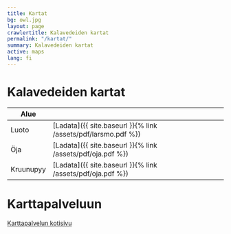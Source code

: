 ```yaml
---
title: Kartat
bg: owl.jpg
layout: page
crawlertitle: Kalavedeiden kartat
permalink: "/kartat/"
summary: Kalavedeiden kartat
active: maps
lang: fi
---
```


# Kalavedeiden kartat

| Alue  |  |
| ------------- | ------------- |
| Luoto  | [Ladata]({{ site.baseurl }}{% link /assets/pdf/larsmo.pdf %})  |
| Öja  | [Ladata]({{ site.baseurl }}{% link /assets/pdf/oja.pdf %})  |
| Kruunupyy  | [Ladata]({{ site.baseurl }}{% link /assets/pdf/oja.pdf %})  |

# Karttapalveluun
[Karttapalvelun kotisivu](http://www.maanmittauslaitos.fi/asioi-verkossa/karttapaikka)

